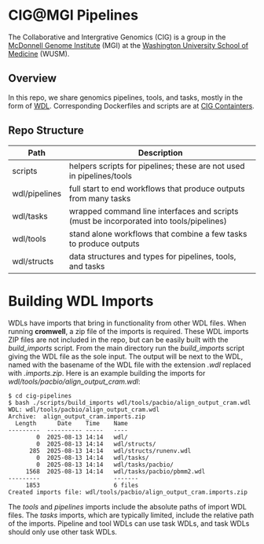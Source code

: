 # CIG@MGI Pipelines

The Collaborative and Intergrative Genomics (CIG) is a group in the [McDonnell Genome Institute](https://www.genome.wustl.edu/) (MGI) at the [Washington University School of Medicine](https://medicine.wustl.edu/) (WUSM).

## Overview

In this repo, we share genomics pipelines, tools, and tasks, mostly in the form of [WDL](https://github.com/openwdl/wdl/blob/main/versions/1.1/SPEC.md). Corresponding Dockerfiles and scripts are at [CIG Containters](https://github.com/twlab/cig-containers).

## Repo Structure

| Path          | Description |
| ---           | --- |
| scripts       | helpers scripts for pipelines; these are not used in pipelines/tools |
| wdl/pipelines | full start to end workflows that produce outputs from many tasks |
| wdl/tasks     | wrapped command line interfaces and scripts (must be incorporated into tools/pipelines) |
| wdl/tools     | stand alone workflows that combine a few tasks to produce outputs |
| wdl/structs   | data structures and types for pipelines, tools, and tasks |

# Building WDL Imports
WDLs have imports that bring in functionality from other WDL files. When running **cromwell**, a zip file of the imports is required. These WDL imports ZIP files are not included in the repo, but can be easily built with the *build_imports* script. From the main directory run the *build_imports* script giving the WDL file as the sole input. The output will be next to the WDL, named with the basename of the WDL file with the extension *.wdl* replaced with *.imports.zip*. Here is an example building the imports for *wdl/tools/pacbio/align_output_cram.wdl*:

```
$ cd cig-pipelines
$ bash ./scripts/build_imports wdl/tools/pacbio/align_output_cram.wdl 
WDL: wdl/tools/pacbio/align_output_cram.wdl
Archive:  align_output_cram.imports.zip
  Length      Date    Time    Name
---------  ---------- -----   ----
        0  2025-08-13 14:14   wdl/
        0  2025-08-13 14:14   wdl/structs/
      285  2025-08-13 14:14   wdl/structs/runenv.wdl
        0  2025-08-13 14:14   wdl/tasks/
        0  2025-08-13 14:14   wdl/tasks/pacbio/
     1568  2025-08-13 14:14   wdl/tasks/pacbio/pbmm2.wdl
---------                     -------
     1853                     6 files
Created imports file: wdl/tools/pacbio/align_output_cram.imports.zip

```

The *tools* and *pipelines* imports include the absolute paths of import WDL files. The *tasks* imports, which are typically limited, include the relative path of the imports. Pipeline and tool WDLs can use task WDLs, and task WDLs should only use other task WDLs.

